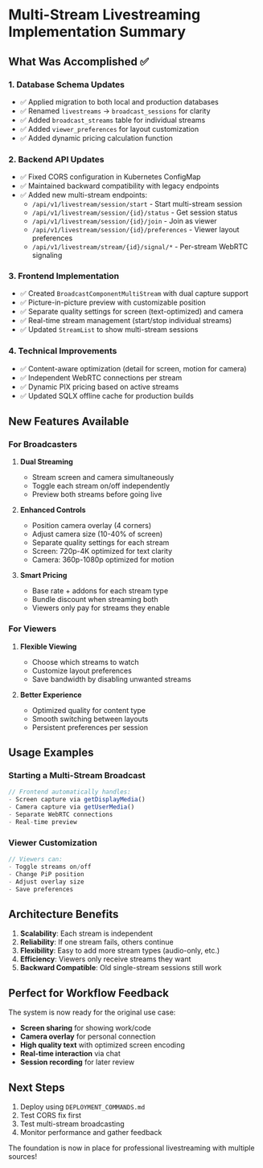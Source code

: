 # Multi-Stream Livestreaming Implementation Summary

## What Was Accomplished ✅

### 1. Database Schema Updates
- ✅ Applied migration to both local and production databases
- ✅ Renamed `livestreams` → `broadcast_sessions` for clarity
- ✅ Added `broadcast_streams` table for individual streams
- ✅ Added `viewer_preferences` for layout customization
- ✅ Added dynamic pricing calculation function

### 2. Backend API Updates
- ✅ Fixed CORS configuration in Kubernetes ConfigMap
- ✅ Maintained backward compatibility with legacy endpoints
- ✅ Added new multi-stream endpoints:
  - `/api/v1/livestream/session/start` - Start multi-stream session
  - `/api/v1/livestream/session/{id}/status` - Get session status
  - `/api/v1/livestream/session/{id}/join` - Join as viewer
  - `/api/v1/livestream/session/{id}/preferences` - Viewer layout preferences
  - `/api/v1/livestream/stream/{id}/signal/*` - Per-stream WebRTC signaling

### 3. Frontend Implementation
- ✅ Created `BroadcastComponentMultiStream` with dual capture support
- ✅ Picture-in-picture preview with customizable position
- ✅ Separate quality settings for screen (text-optimized) and camera
- ✅ Real-time stream management (start/stop individual streams)
- ✅ Updated `StreamList` to show multi-stream sessions

### 4. Technical Improvements
- ✅ Content-aware optimization (detail for screen, motion for camera)
- ✅ Independent WebRTC connections per stream
- ✅ Dynamic PIX pricing based on active streams
- ✅ Updated SQLX offline cache for production builds

## New Features Available

### For Broadcasters
1. **Dual Streaming**
   - Stream screen and camera simultaneously
   - Toggle each stream on/off independently
   - Preview both streams before going live

2. **Enhanced Controls**
   - Position camera overlay (4 corners)
   - Adjust camera size (10-40% of screen)
   - Separate quality settings for each stream
   - Screen: 720p-4K optimized for text clarity
   - Camera: 360p-1080p optimized for motion

3. **Smart Pricing**
   - Base rate + addons for each stream type
   - Bundle discount when streaming both
   - Viewers only pay for streams they enable

### For Viewers  
1. **Flexible Viewing**
   - Choose which streams to watch
   - Customize layout preferences
   - Save bandwidth by disabling unwanted streams

2. **Better Experience**
   - Optimized quality for content type
   - Smooth switching between layouts
   - Persistent preferences per session

## Usage Examples

### Starting a Multi-Stream Broadcast
```javascript
// Frontend automatically handles:
- Screen capture via getDisplayMedia()
- Camera capture via getUserMedia()
- Separate WebRTC connections
- Real-time preview
```

### Viewer Customization
```javascript
// Viewers can:
- Toggle streams on/off
- Change PiP position
- Adjust overlay size
- Save preferences
```

## Architecture Benefits

1. **Scalability**: Each stream is independent
2. **Reliability**: If one stream fails, others continue
3. **Flexibility**: Easy to add more stream types (audio-only, etc.)
4. **Efficiency**: Viewers only receive streams they want
5. **Backward Compatible**: Old single-stream sessions still work

## Perfect for Workflow Feedback

The system is now ready for the original use case:
- **Screen sharing** for showing work/code
- **Camera overlay** for personal connection
- **High quality text** with optimized screen encoding
- **Real-time interaction** via chat
- **Session recording** for later review

## Next Steps

1. Deploy using `DEPLOYMENT_COMMANDS.md`
2. Test CORS fix first
3. Test multi-stream broadcasting
4. Monitor performance and gather feedback

The foundation is now in place for professional livestreaming with multiple sources!
